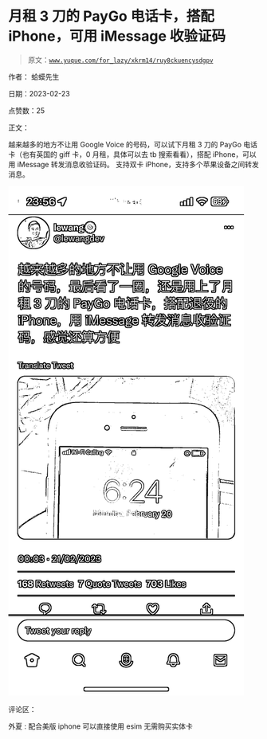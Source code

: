 # 月租 3 刀的 PayGo 电话卡，搭配 iPhone，可用 iMessage 收验证码

> 原文：[`www.yuque.com/for_lazy/xkrm14/ruy8ckuencysdgpv`](https://www.yuque.com/for_lazy/xkrm14/ruy8ckuencysdgpv)

作者： 蛤蟆先生

日期：2023-02-23

点赞数：25

正文：

越来越多的地方不让用 Google Voice 的号码，可以试下月租 3 刀的 PayGo 电话卡（也有英国的 giff 卡，0 月租，具体可以去 tb 搜索看看），搭配 iPhone，可以用 iMessage 转发消息收验证码。 支持双卡 iPhone，支持多个苹果设备之间转发消息。

![](img/f8d334ce4b5973774aab0febb1c55823.png)

评论区：

外夏 : 配合美版 iphone 可以直接使用 esim 无需购买实体卡



